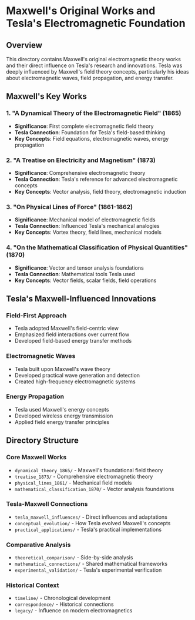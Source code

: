 # Maxwell's Original Works and Tesla's Electromagnetic Foundation

## Overview
This directory contains Maxwell's original electromagnetic theory works and their direct influence on Tesla's research and innovations. Tesla was deeply influenced by Maxwell's field theory concepts, particularly his ideas about electromagnetic waves, field propagation, and energy transfer.

## Maxwell's Key Works

### 1. "A Dynamical Theory of the Electromagnetic Field" (1865)
- **Significance**: First complete electromagnetic field theory
- **Tesla Connection**: Foundation for Tesla's field-based thinking
- **Key Concepts**: Field equations, electromagnetic waves, energy propagation

### 2. "A Treatise on Electricity and Magnetism" (1873)
- **Significance**: Comprehensive electromagnetic theory
- **Tesla Connection**: Tesla's reference for advanced electromagnetic concepts
- **Key Concepts**: Vector analysis, field theory, electromagnetic induction

### 3. "On Physical Lines of Force" (1861-1862)
- **Significance**: Mechanical model of electromagnetic fields
- **Tesla Connection**: Influenced Tesla's mechanical analogies
- **Key Concepts**: Vortex theory, field lines, mechanical models

### 4. "On the Mathematical Classification of Physical Quantities" (1870)
- **Significance**: Vector and tensor analysis foundations
- **Tesla Connection**: Mathematical tools Tesla used
- **Key Concepts**: Vector fields, scalar fields, field operations

## Tesla's Maxwell-Influenced Innovations

### Field-First Approach
- Tesla adopted Maxwell's field-centric view
- Emphasized field interactions over current flow
- Developed field-based energy transfer methods

### Electromagnetic Waves
- Tesla built upon Maxwell's wave theory
- Developed practical wave generation and detection
- Created high-frequency electromagnetic systems

### Energy Propagation
- Tesla used Maxwell's energy concepts
- Developed wireless energy transmission
- Applied field energy transfer principles

## Directory Structure

### Core Maxwell Works
- `dynamical_theory_1865/` - Maxwell's foundational field theory
- `treatise_1873/` - Comprehensive electromagnetic theory
- `physical_lines_1861/` - Mechanical field models
- `mathematical_classification_1870/` - Vector analysis foundations

### Tesla-Maxwell Connections
- `tesla_maxwell_influences/` - Direct influences and adaptations
- `conceptual_evolution/` - How Tesla evolved Maxwell's concepts
- `practical_applications/` - Tesla's practical implementations

### Comparative Analysis
- `theoretical_comparison/` - Side-by-side analysis
- `mathematical_connections/` - Shared mathematical frameworks
- `experimental_validation/` - Tesla's experimental verification

### Historical Context
- `timeline/` - Chronological development
- `correspondence/` - Historical connections
- `legacy/` - Influence on modern electromagnetics
